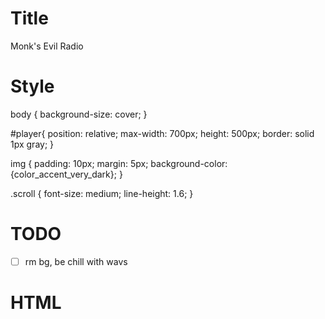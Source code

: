 
# Title
Monk's Evil Radio

# Style
body {
  background-size: cover;
}

#player{
    position: relative;
    max-width: 700px;
    height: 500px;
    border: solid 1px gray;
}

img {
padding: 10px;
margin: 5px;
background-color: {color_accent_very_dark};
}

.scroll {
font-size: medium; 
line-height: 1.6;
}

# TODO
- [ ] rm bg, be chill with wavs

# HTML
<link href="https://fonts.googleapis.com/icon?family=Material+Icons" rel="stylesheet">
<link rel="stylesheet" href="https://www.monksevillair.com/src/radio/css/AudioPlayer.css">
<!-- Audio player container-->
<div id='player'></div>

<!-- Audio player js begin-->
<script src="https://www.monksevillair.com/src/radio/js/AudioPlayer.js"></script>

<script>
      
                
      (async () => { 
        let mp3s = []; 
        let people = ["tilden","soda","criibaby","panda","casey","monk","zack","surfer-dave", "iocl"];
        
        const response = await fetch('https://api.github.com/repos/monksevillair/monksevillair.github.io/contents/src/radio/mp3/'); 
        const data = await response.json(); 
         // test image for web notifications
        var iconImage = null;
        
        for (let file of data) { 
          iconImage = null;
          if (file.name.indexOf(".mp3") !== -1) {
            for (let p of people) {
              if (file.name.indexOf(p) !== -1) {
                iconImage = "https://monksevillair.github.io/src/radio/mp3/pics/"+p+".jpg"
                console.log(iconImage);
              }
            }
            mp3s.push({'icon': iconImage, 'title': `${file.name}`, 'file': "https://github.com/monksevillair/monksevillair.github.io/blob/master/s"+`${file.path}`});
          }
          //console.log(file);
          //htmlString += `${file.name}`; 
        } 
        //document.getElementsByClassName("substitute_div")[0].innerHTML = htmlString; 

       

        AP.init({
            container:'#player',//a string containing one CSS selector
            volume   : 0.7,
            autoPlay : true,
            notification: false,
            playList: mp3s.reverse()
        });
        
              })() 
</script>
<!-- Audio player js end-->

